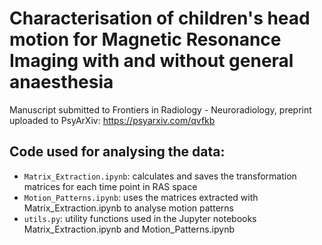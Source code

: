 # Characterisation of children's head motion for Magnetic Resonance Imaging with and without general anaesthesia

Manuscript submitted to Frontiers in Radiology - Neuroradiology, preprint uploaded to PsyArXiv: https://psyarxiv.com/qvfkb

## Code used for analysing the data:
* `Matrix_Extraction.ipynb`: calculates and saves the transformation matrices for each time point in RAS space
* `Motion_Patterns.ipynb`: uses the matrices extracted with Matrix_Extraction.ipynb to analyse motion patterns
* `utils.py`: utility functions used in the Jupyter notebooks Matrix_Extraction.ipynb and Motion_Patterns.ipynb



